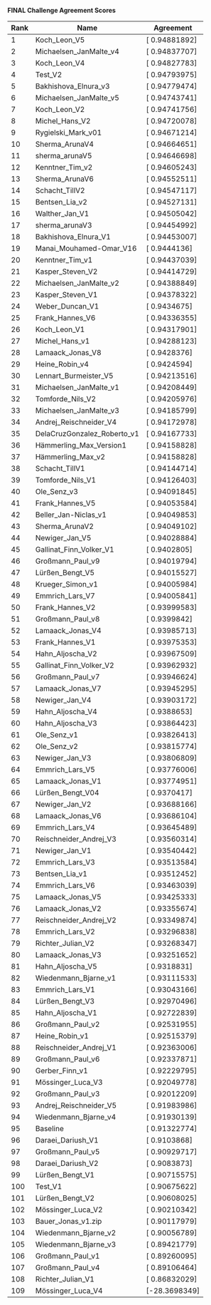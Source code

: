 **FINAL Challenge Agreement Scores**



|Rank|Name|Agreement|
|----|-----|---|
|1|Koch_Leon_V5|[ 0.94881892]|
|2|Michaelsen_JanMalte_v4|[ 0.94837707]|
|3|Koch_Leon_V4|[ 0.94827783]|
|4|Test_V2|[ 0.94793975]|
|5|Bakhishova_Elnura_v3|[ 0.94779474]|
|6|Michaelsen_JanMalte_v5|[ 0.94743741]|
|7|Koch_Leon_V2|[ 0.94741756]|
|8|Michel_Hans_V2|[ 0.94720078]|
|9|Rygielski_Mark_v01|[ 0.94671214]|
|10|Sherma_ArunaV4|[ 0.94664651]|
|11|sherma_arunaV5|[ 0.94646698]|
|12|Kenntner_Tim_v2|[ 0.94605243]|
|13|Sherma_ArunaV6|[ 0.94552511]|
|14|Schacht_TillV2|[ 0.94547117]|
|15|Bentsen_Lia_v2|[ 0.94527131]|
|16|Walther_Jan_V1|[ 0.94505042]|
|17|sherma_arunaV3|[ 0.94454992]|
|18|Bakhishova_Elnura_V1|[ 0.94453007]|
|19|Manai_Mouhamed-Omar_V16|[ 0.9444136]|
|20|Kenntner_Tim_v1|[ 0.94437039]|
|21|Kasper_Steven_V2|[ 0.94414729]|
|22|Michaelsen_JanMalte_v2|[ 0.94388849]|
|23|Kasper_Steven_V1|[ 0.94378322]|
|24|Weber_Duncan_V1|[ 0.9434675]|
|25|Frank_Hannes_V6|[ 0.94336355]|
|26|Koch_Leon_V1|[ 0.94317901]|
|27|Michel_Hans_v1|[ 0.94288123]|
|28|Lamaack_Jonas_V8|[ 0.9428376]|
|29|Heine_Robin_v4|[ 0.9424594]|
|30|Lennart_Burmeister_V5|[ 0.94213516]|
|31|Michaelsen_JanMalte_v1|[ 0.94208449]|
|32|Tomforde_Nils_V2|[ 0.94205976]|
|33|Michaelsen_JanMalte_v3|[ 0.94185799]|
|34|Andrej_Reischneider_V4|[ 0.94172978]|
|35|DelaCruzGonzalez_Roberto_v1|[ 0.94167733]|
|36|Hämmerling_Max_Version1|[ 0.94158828]|
|37|Hämmerling_Max_v2|[ 0.94158828]|
|38|Schacht_TillV1|[ 0.94144714]|
|39|Tomforde_Nils_V1|[ 0.94126403]|
|40|Ole_Senz_v3|[ 0.94091845]|
|41|Frank_Hannes_V5|[ 0.94053584]|
|42|Beller_Jan-Niclas_v1|[ 0.94049853]|
|43|Sherma_ArunaV2|[ 0.94049102]|
|44|Newiger_Jan_V5|[ 0.94028884]|
|45|Gallinat_Finn_Volker_V1|[ 0.9402805]|
|46|Großmann_Paul_v9|[ 0.94019794]|
|47|Lürßen_Bengt_V5|[ 0.94015527]|
|48|Krueger_Simon_v1|[ 0.94005984]|
|49|Emmrich_Lars_V7|[ 0.94005841]|
|50|Frank_Hannes_V2|[ 0.93999583]|
|51|Großmann_Paul_v8|[ 0.9399842]|
|52|Lamaack_Jonas_V4|[ 0.93985713]|
|53|Frank_Hannes_V1|[ 0.93975353]|
|54|Hahn_Aljoscha_V2|[ 0.93967509]|
|55|Gallinat_Finn_Volker_V2|[ 0.93962932]|
|56|Großmann_Paul_v7|[ 0.93946624]|
|57|Lamaack_Jonas_V7|[ 0.93945295]|
|58|Newiger_Jan_V4|[ 0.93903172]|
|59|Hahn_Aljoscha_V4|[ 0.9388653]|
|60|Hahn_Aljoscha_V3|[ 0.93864423]|
|61|Ole_Senz_v1|[ 0.93826413]|
|62|Ole_Senz_v2|[ 0.93815774]|
|63|Newiger_Jan_V3|[ 0.93806809]|
|64|Emmrich_Lars_V5|[ 0.93776006]|
|65|Lamaack_Jonas_V1|[ 0.93774951]|
|66|Lürßen_Bengt_V04|[ 0.9370417]|
|67|Newiger_Jan_V2|[ 0.93688166]|
|68|Lamaack_Jonas_V6|[ 0.93686104]|
|69|Emmrich_Lars_V4|[ 0.93645489]|
|70|Reischneider_Andrej_V3|[ 0.93560314]|
|71|Newiger_Jan_V1|[ 0.93540442]|
|72|Emmrich_Lars_V3|[ 0.93513584]|
|73|Bentsen_Lia_v1|[ 0.93512452]|
|74|Emmrich_Lars_V6|[ 0.93463039]|
|75|Lamaack_Jonas_V5|[ 0.93425333]|
|76|Lamaack_Jonas_V2|[ 0.93355674]|
|77|Reischneider_Andrej_V2|[ 0.93349874]|
|78|Emmrich_Lars_V2|[ 0.93296838]|
|79|Richter_Julian_V2|[ 0.93268347]|
|80|Lamaack_Jonas_V3|[ 0.93251652]|
|81|Hahn_Aljoscha_V5|[ 0.9318831]|
|82|Wiedenmann_Bjarne_v1|[ 0.93111533]|
|83|Emmrich_Lars_V1|[ 0.93043166]|
|84|Lürßen_Bengt_V3|[ 0.92970496]|
|85|Hahn_Aljoscha_V1|[ 0.92722839]|
|86|Großmann_Paul_v2|[ 0.92531955]|
|87|Heine_Robin_v1|[ 0.92515379]|
|88|Reischneider_Andrej_V1|[ 0.92363006]|
|89|Großmann_Paul_v6|[ 0.92337871]|
|90|Gerber_Finn_v1|[ 0.92229795]|
|91|Mössinger_Luca_V3|[ 0.92049778]|
|92|Großmann_Paul_v3|[ 0.92012209]|
|93|Andrej_Reischneider_V5|[ 0.91983986]|
|94|Wiedenmann_Bjarne_v4|[ 0.91930139]|
|95|Baseline|[ 0.91322774]|
|96|Daraei_Dariush_V1|[ 0.9103868]|
|97|Großmann_Paul_v5|[ 0.90929717]|
|98|Daraei_Dariush_V2|[ 0.9083873]|
|99|Lürßen_Bengt_V1|[ 0.90715575]|
|100|Test_V1|[ 0.90675622]|
|101|Lürßen_Bengt_V2|[ 0.90608025]|
|102|Mössinger_Luca_V2|[ 0.90210342]|
|103|Bauer_Jonas_v1.zip|[ 0.90117979]|
|104|Wiedenmann_Bjarne_v2|[ 0.90056789]|
|105|Wiedenmann_Bjarne_v3|[ 0.89421779]|
|106|Großmann_Paul_v1|[ 0.89260095]|
|107|Großmann_Paul_v4|[ 0.89106464]|
|108|Richter_Julian_V1|[ 0.86832029]|
|109|Mössinger_Luca_V4|[-28.3698349]|
